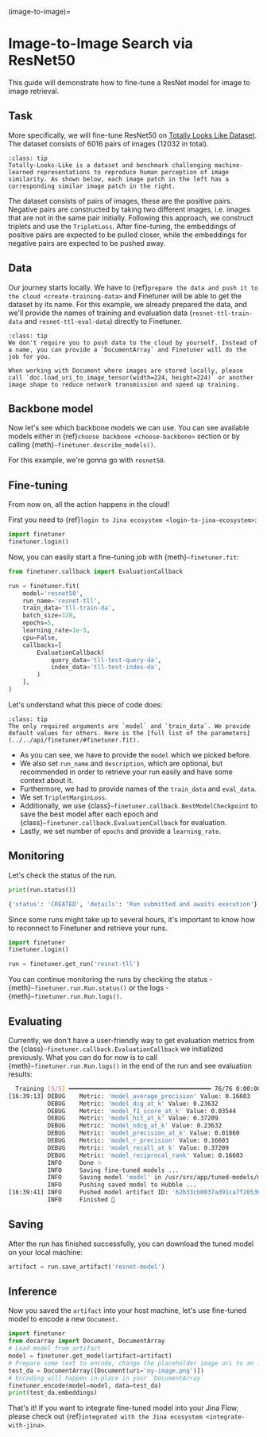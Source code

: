 (image-to-image)=
# Image-to-Image Search via ResNet50

This guide will demonstrate how to fine-tune a ResNet model for image to image retrieval.

## Task
More specifically, we will fine-tune ResNet50 on [Totally Looks Like Dataset](https://sites.google.com/view/totally-looks-like-dataset).
The dataset consists of 6016 pairs of images (12032 in total).


```{admonition} About TTL
:class: tip
Totally-Looks-Like is a dataset and benchmark challenging machine-learned representations to reproduce human perception of image similarity. As shown below, each image patch in the left has a corresponding similar image patch in the right. 
```

The dataset consists of pairs of images, these are the positive pairs. Negative pairs are constructed by taking two different images, i.e. images that are not in the same pair initially. Following this approach, we construct triplets and use the `TripletLoss`.
After fine-tuning, the embeddings of positive pairs are expected to be pulled closer, while the embeddings for negative pairs are expected to be pushed away.


## Data
Our journey starts locally. We have to {ref}`prepare the data and push it to the cloud <create-training-data>` and Finetuner will be able to get the dataset by its name. For this example,
we already prepared the data, and we'll provide the names of training and evaluation data (`resnet-ttl-train-data` and `resnet-ttl-eval-data`) directly to Finetuner.

```{admonition} 
:class: tip
We don't require you to push data to the cloud by yourself. Instead of a name, you can provide a `DocumentArray` and Finetuner will do the job for you.
```

```{important}
When working with Document where images are stored locally, please call `doc.load_uri_to_image_tensor(width=224, height=224)` or another image shape to reduce network transmission and speed up training.
```


## Backbone model
Now let's see which backbone models we can use. You can see available models either in {ref}`choose backbone <choose-backbone>` section or by calling {meth}`~finetuner.describe_models()`.


For this example, we're gonna go with `resnet50`.

## Fine-tuning
From now on, all the action happens in the cloud! 

First you need to {ref}`login to Jina ecosystem <login-to-jina-ecosystem>`:
```python
import finetuner
finetuner.login()
```

Now, you can easily start a fine-tuning job with {meth}`~finetuner.fit`:
```python
from finetuner.callback import EvaluationCallback

run = finetuner.fit(
    model='resnet50',
    run_name='resnet-tll',
    train_data='tll-train-da',
    batch_size=128,
    epochs=5,
    learning_rate=1e-5,
    cpu=False,
    callbacks=[
        EvaluationCallback(
            query_data='tll-test-query-da',
            index_data='tll-test-index-da',
        )
    ],
)
```
Let's understand what this piece of code does:
```{admonition} finetuner.fit parameters
:class: tip
The only required arguments are `model` and `train_data`. We provide default values for others. Here is the [full list of the parameters](../../api/finetuner/#finetuner.fit). 
```
* As you can see, we have to provide the `model` which we picked before.
* We also set `run_name` and `description`, which are optional,
but recommended in order to retrieve your run easily and have some context about it.
* Furthermore, we had to provide names of the `train_data` and `eval_data`.
* We set `TripletMarginLoss`.
* Additionally, we use {class}`~finetuner.callback.BestModelCheckpoint` to save the best model after each epoch and {class}`~finetuner.callback.EvaluationCallback` for evaluation.
* Lastly, we set number of `epochs` and provide a `learning_rate`.


## Monitoring

Let's check the status of the run.
```python
print(run.status())
```

```bash
{'status': 'CREATED', 'details': 'Run submitted and awaits execution'}
```

Since some runs might take up to several hours, it's important to know how to reconnect to Finetuner and retrieve your runs.

```python
import finetuner
finetuner.login()

run = finetuner.get_run('resnet-tll')
```

You can continue monitoring the runs by checking the status - {meth}`~finetuner.run.Run.status()` or the logs - {meth}`~finetuner.run.Run.logs()`. 

## Evaluating
Currently, we don't have a user-friendly way to get evaluation metrics from the {class}`~finetuner.callback.EvaluationCallback` we initialized previously.
What you can do for now is to call {meth}`~finetuner.run.Run.logs()` in the end of the run and see evaluation results:

```bash
  Training [5/5] ━━━━━━━━━━━━━━━━━━━━━━━━━━━━━━━━━━━━━━━━ 76/76 0:00:00 0:03:15 • loss: 0.003
[16:39:13] DEBUG    Metric: 'model_average_precision' Value: 0.16603                                     __main__.py:202
           DEBUG    Metric: 'model_dcg_at_k' Value: 0.23632                                              __main__.py:202
           DEBUG    Metric: 'model_f1_score_at_k' Value: 0.03544                                         __main__.py:202
           DEBUG    Metric: 'model_hit_at_k' Value: 0.37209                                              __main__.py:202
           DEBUG    Metric: 'model_ndcg_at_k' Value: 0.23632                                             __main__.py:202
           DEBUG    Metric: 'model_precision_at_k' Value: 0.01860                                        __main__.py:202
           DEBUG    Metric: 'model_r_precision' Value: 0.16603                                           __main__.py:202
           DEBUG    Metric: 'model_recall_at_k' Value: 0.37209                                           __main__.py:202
           DEBUG    Metric: 'model_reciprocal_rank' Value: 0.16603                                       __main__.py:202
           INFO     Done ✨                                                                              __main__.py:204
           INFO     Saving fine-tuned models ...                                                         __main__.py:207
           INFO     Saving model 'model' in /usr/src/app/tuned-models/model ...                          __main__.py:218
           INFO     Pushing saved model to Hubble ...                                                    __main__.py:225
[16:39:41] INFO     Pushed model artifact ID: '62b33cb0037ad91ca7f20530'                                 __main__.py:231
           INFO     Finished 🚀                                                                          __main__.py:233                           __main__.py:248
```

## Saving

After the run has finished successfully, you can download the tuned model on your local machine:
```python
artifact = run.save_artifact('resnet-model')
```

## Inference

Now you saved the `artifact` into your host machine,
let's use fine-tuned model to encode a new `Document`.

```python
import finetuner
from docarray import Document, DocumentArray
# Load model from artifact
model = finetuner.get_model(artifact=artifact)
# Prepare some text to encode, change the placeholder image uri to an image on your machine
test_da = DocumentArray([Document(uri='my-image.png')])
# Encoding will happen in-place in your `DocumentArray`
finetuner.encode(model=model, data=test_da)
print(test_da.embeddings)
```

That's it! If you want to integrate fine-tuned model into your Jina Flow, please check out {ref}`integrated with the Jina ecosystem <integrate-with-jina>`.